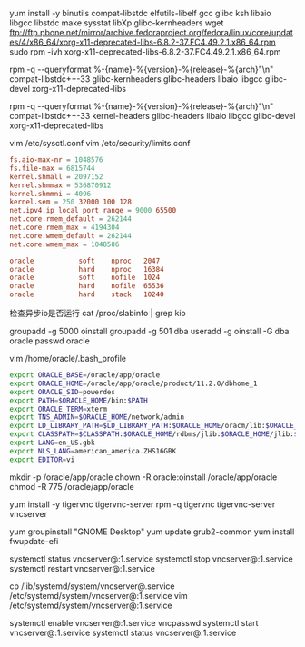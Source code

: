 yum install -y binutils compat-libstdc elfutils-libelf gcc glibc ksh libaio libgcc libstdc make sysstat libXp glibc-kernheaders
wget ftp://ftp.pbone.net/mirror/archive.fedoraproject.org/fedora/linux/core/updates/4/x86_64/xorg-x11-deprecated-libs-6.8.2-37.FC4.49.2.1.x86_64.rpm
sudo rpm -ivh xorg-x11-deprecated-libs-6.8.2-37.FC4.49.2.1.x86_64.rpm


rpm -q --queryformat %-{name}-%{version}-%{release}-%{arch}"\n" compat-libstdc++-33 glibc-kernheaders glibc-headers libaio libgcc glibc-devel xorg-x11-deprecated-libs


rpm -q --queryformat %-{name}-%{version}-%{release}-%{arch}"\n" compat-libstdc++-33 kernel-headers glibc-headers libaio libgcc glibc-devel xorg-x11-deprecated-libs


vim /etc/sysctl.conf
vim /etc/security/limits.conf


```conf
fs.aio-max-nr = 1048576
fs.file-max = 6815744
kernel.shmall = 2097152
kernel.shmmax = 536870912
kernel.shmmni = 4096
kernel.sem = 250 32000 100 128
net.ipv4.ip_local_port_range = 9000 65500
net.core.rmem_default = 262144
net.core.rmem_max = 4194304
net.core.wmem_default = 262144
net.core.wmem_max = 1048586
```

```conf
oracle           soft    nproc   2047
oracle           hard    nproc   16384
oracle           soft    nofile  1024
oracle           hard    nofile  65536
oracle           hard    stack   10240
```

检查异步io是否运行
cat /proc/slabinfo | grep kio


groupadd  -g 5000 oinstall
groupadd  -g 501 dba
useradd -g oinstall  -G  dba  oracle
passwd oracle

vim /home/oracle/.bash_profile


```sh
export ORACLE_BASE=/oracle/app/oracle
export ORACLE_HOME=/oracle/app/oracle/product/11.2.0/dbhome_1
export ORACLE_SID=powerdes
export PATH=$ORACLE_HOME/bin:$PATH
export ORACLE_TERM=xterm
export TNS_ADMIN=$ORACLE_HOME/network/admin
export LD_LIBRARY_PATH=$LD_LIBRARY_PATH:$ORACLE_HOME/oracm/lib:$ORACLE_HOME/lib
export CLASSPATH=$CLASSPATH:$ORACLE_HOME/rdbms/jlib:$ORACLE_HOME/jlib:$ORACLE_HOME/network/lib
export LANG=en_US.gbk
export NLS_LANG=american_america.ZHS16GBK
export EDITOR=vi
```

mkdir -p /oracle/app/oracle
chown -R oracle:oinstall /oracle/app/oracle
chmod -R 775 /oracle/app/oracle


yum install -y tigervnc tigervnc-server
rpm -q tigervnc tigervnc-server
vncserver

yum groupinstall "GNOME Desktop"
yum update grub2-common
yum install fwupdate-efi


systemctl status vncserver@:1.service
systemctl stop vncserver@:1.service
systemctl restart vncserver@:1.service

cp /lib/systemd/system/vncserver@.service /etc/systemd/system/vncserver@:1.service
vim /etc/systemd/system/vncserver@:1.service


systemctl enable vncserver@:1.service
vncpasswd
systemctl start vncserver@:1.service
systemctl status vncserver@:1.service